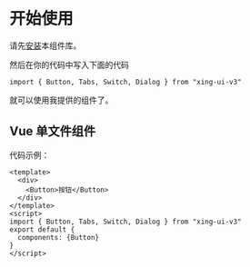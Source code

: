 # 开始使用
请先[安装](#/doc/install)本组件库。

然后在你的代码中写入下面的代码

```
import { Button, Tabs, Switch, Dialog } from "xing-ui-v3"
```

就可以使用我提供的组件了。

## Vue 单文件组件

代码示例：

```
<template>
  <div>
    <Button>按钮</Button>
  </div>
</template>
<script>
import { Button, Tabs, Switch, Dialog } from "xing-ui-v3"
export default {
  components: {Button}
}
</script>
```
